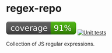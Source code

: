 # regex-repo
[![coverage: 91%](./.readme-assets/coverage.svg)](https://google.com) [![Unit tests](https://github.com/undefined/undefined/actions/workflows/unit-tests-node.yaml/badge.svg)](https://github.com/undefined/undefined/actions/workflows/unit-tests-node.yaml)

Collection of JS regular expressions.
